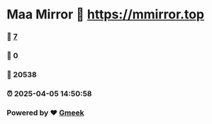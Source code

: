 # Maa Mirror :link: https://mmirror.top 
### :page_facing_up: [7](https://mmirror.top/tag.html) 
### :speech_balloon: 0 
### :hibiscus: 20538 
### :alarm_clock: 2025-04-05 14:50:58 
### Powered by :heart: [Gmeek](https://github.com/Meekdai/Gmeek)
